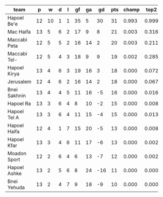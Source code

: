 |     team     | p  | w  | d | l | gf | ga | gd  | pts | champ | top2  | top3  | top4  |  5-7  | bot4  | bot3  | bot2  |
|--------------|----|----|---|---|----|----|-----|-----|-------|-------|-------|-------|-------|-------|-------|-------|
| Hapoel Be'e  | 12 | 10 | 1 | 1 | 35 |  5 |  30 |  31 | 0.993 | 0.999 | 1.000 | 1.000 | 0.000 | 0.000 | 0.000 | 0.000|
| Mac Haifa    | 13 |  5 | 6 | 2 | 17 |  9 |   8 |  21 | 0.003 | 0.316 | 0.554 | 0.725 | 0.224 | 0.006 | 0.002 | 0.001|
| Maccabi Peta | 12 |  5 | 5 | 2 | 16 | 14 |   2 |  20 | 0.003 | 0.211 | 0.414 | 0.597 | 0.302 | 0.015 | 0.006 | 0.001|
| Maccabi Tel- | 12 |  5 | 4 | 3 | 18 |  9 |   9 |  19 | 0.002 | 0.285 | 0.517 | 0.681 | 0.246 | 0.010 | 0.003 | 0.002|
| Hapoel Kirya | 13 |  4 | 6 | 3 | 19 | 16 |   3 |  18 | 0.000 | 0.072 | 0.184 | 0.332 | 0.411 | 0.057 | 0.028 | 0.011|
| Jerusalem    | 12 |  4 | 6 | 2 | 16 | 14 |   2 |  18 | 0.000 | 0.067 | 0.167 | 0.299 | 0.413 | 0.066 | 0.032 | 0.012|
| Bnei Sakhnin | 13 |  4 | 4 | 5 | 11 | 16 |  -5 |  16 | 0.000 | 0.016 | 0.048 | 0.099 | 0.307 | 0.229 | 0.135 | 0.065|
| Hapoel Ra    | 13 |  3 | 6 | 4 |  8 | 10 |  -2 |  15 | 0.000 | 0.008 | 0.029 | 0.069 | 0.278 | 0.275 | 0.165 | 0.079|
| Hapoel Tel A | 13 |  3 | 6 | 4 | 11 | 15 |  -4 |  15 | 0.000 | 0.013 | 0.044 | 0.093 | 0.304 | 0.228 | 0.132 | 0.062|
| Hapoel Haifa | 12 |  4 | 1 | 7 | 15 | 20 |  -5 |  13 | 0.000 | 0.008 | 0.025 | 0.055 | 0.206 | 0.390 | 0.266 | 0.148|
| Hapoel Kfar  | 13 |  3 | 4 | 6 | 11 | 17 |  -6 |  13 | 0.000 | 0.002 | 0.009 | 0.021 | 0.124 | 0.532 | 0.385 | 0.232|
| Moadon Sport | 12 |  2 | 6 | 4 |  6 | 13 |  -7 |  12 | 0.000 | 0.002 | 0.009 | 0.025 | 0.130 | 0.534 | 0.390 | 0.238|
| Hapoel Ashke | 13 |  2 | 5 | 6 |  8 | 24 | -16 |  11 | 0.000 | 0.000 | 0.001 | 0.003 | 0.024 | 0.838 | 0.742 | 0.589|
| Bnei Yehuda  | 13 |  2 | 4 | 7 |  9 | 18 |  -9 |  10 | 0.000 | 0.000 | 0.001 | 0.003 | 0.033 | 0.821 | 0.714 | 0.561|
